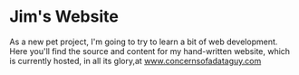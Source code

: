# Jim's Website

As a new pet project, I'm going to try to learn a bit of web development. Here you'll find the source and content for my hand-written website, which is currently hosted, in all its glory,at www.concernsofadataguy.com
